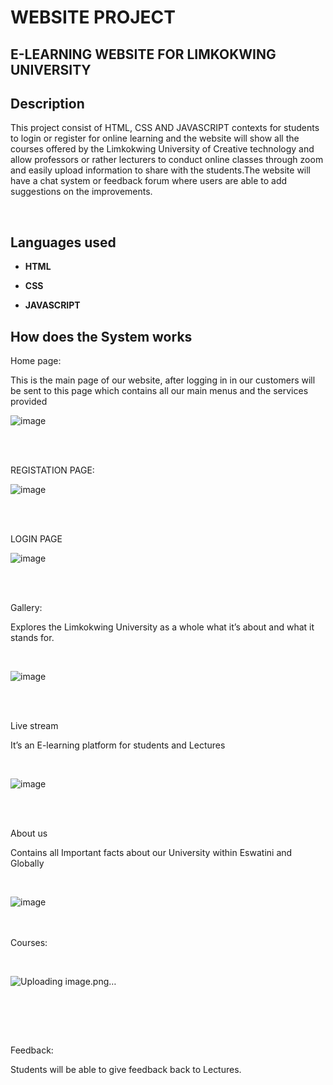 <h1> WEBSITE PROJECT</h1>

<h2>	E-LEARNING WEBSITE FOR LIMKOKWING UNIVERSITY </h2>

<h2>Description</h2>

This project consist of HTML, CSS AND JAVASCRIPT contexts for students to login or register for online learning and the website will show all the courses offered by the Limkokwing University of Creative technology and allow professors or rather lecturers to conduct online classes through zoom and easily upload information to share with the students.The website will have a chat system or feedback forum where users are able to add suggestions on the improvements.

<br />

<h2>Languages used</h2>

- <b>HTML</b> 

- <b>CSS</b>

- <b>JAVASCRIPT</b>

<h2>How does the System works</h2>


<p align=”center”>

 Home page:

This is the main page of our website, after logging in in our customers will be sent to this page which contains all our main menus and the services provided 


![image](https://github.com/user-attachments/assets/534a9fbf-c216-47ef-8e1a-7c03d661278f)

<br />

<br />

REGISTATION PAGE:

 ![image](https://github.com/user-attachments/assets/bde5d61d-7ca3-4b5a-bda3-c99c74275710)



<br />

<br />

LOGIN PAGE
 <br/>


![image](https://github.com/user-attachments/assets/f9f9601f-0428-4e69-bcc6-b9962d0b85b3)




<br />

<br />

Gallery:

Explores the Limkokwing University as a whole what it’s about and what it stands for.



  <br/>


![image](https://github.com/user-attachments/assets/9441cc9e-ef00-4211-89be-dbd1422d9e27)




<br />

<br />

Live stream

It’s an E-learning platform for students and Lectures



  <br/>

![image](https://github.com/user-attachments/assets/9439578f-f723-425b-bbfd-72f258a3e637)


<br />

<br/>

About us

Contains all Important facts about our University within Eswatini and Globally



 <br/>

![image](https://github.com/user-attachments/assets/71de0e85-ba4e-4d3c-aae8-856bcdaa0994)


<br/>  <br />
 Courses:

<br />

![Uploading image.png…]()

<br/>  <br />


<br/>

Feedback:

Students will be able to give feedback back to   Lectures.
<br />

<br/><br />

<br/>

